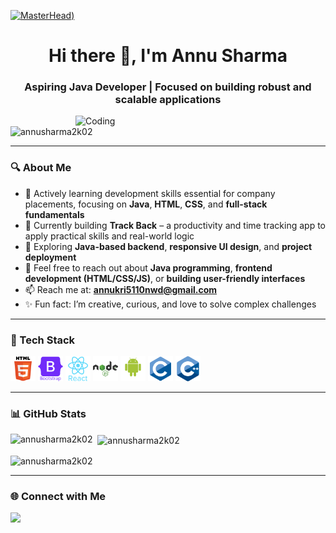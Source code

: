 [![MasterHead]([[(https://user-images.githubusercontent.com/74038190/225813708-98b745f2-7d22-48cf-9150-083f1b00d6c9.gif)))](https://github.com/annusharma2k02)

<h1 align="center">Hi there 👋, I'm Annu Sharma</h1>
<h3 align="center">Aspiring Java Developer | Focused on building robust and scalable applications</h3>


<img align="right" alt="Coding" width="400" src="https://cdn.dribbble.com/users/1162077/screenshots/3848914/programmer.gif">

<p align="left">
  <img src="https://komarev.com/ghpvc/?username=annusharma2k02&label=Profile%20views&color=0e75b6&style=flat" alt="annusharma2k02" />
</p>

---

### 🔍 About Me

- 🚀 Actively learning development skills essential for company placements, focusing on **Java**, **HTML**, **CSS**, and **full-stack fundamentals**
- 🔭 Currently building **Track Back** – a productivity and time tracking app to apply practical skills and real-world logic
- 🌱 Exploring **Java-based backend**, **responsive UI design**, and **project deployment**
- 💬 Feel free to reach out about **Java programming**, **frontend development (HTML/CSS/JS)**, or **building user-friendly interfaces**
- 📫 Reach me at: **annukri5110nwd@gmail.com**  
- ✨ Fun fact: I’m creative, curious, and love to solve complex challenges

---

### 🧰 Tech Stack

<p align="left">
  <img src="https://raw.githubusercontent.com/devicons/devicon/master/icons/html5/html5-original-wordmark.svg" alt="html5" width="40" height="40"/>
  <img src="https://raw.githubusercontent.com/devicons/devicon/master/icons/bootstrap/bootstrap-plain-wordmark.svg" alt="bootstrap" width="40" height="40"/>
  <img src="https://raw.githubusercontent.com/devicons/devicon/master/icons/react/react-original-wordmark.svg" alt="react" width="40" height="40"/>
  <img src="https://raw.githubusercontent.com/devicons/devicon/master/icons/nodejs/nodejs-original-wordmark.svg" alt="nodejs" width="40" height="40"/>
  <img src="https://raw.githubusercontent.com/devicons/devicon/master/icons/android/android-original-wordmark.svg" alt="android" width="40" height="40"/>
  <img src="https://raw.githubusercontent.com/devicons/devicon/master/icons/c/c-original.svg" alt="c" width="40" height="40"/>
  <img src="https://raw.githubusercontent.com/devicons/devicon/master/icons/cplusplus/cplusplus-original.svg" alt="cplusplus" width="40" height="40"/>
</p>

---

### 📊 GitHub Stats

<p>
  <img align="left" src="https://github-readme-stats.vercel.app/api/top-langs?username=annusharma2k02&show_icons=true&locale=en&layout=compact" alt="annusharma2k02" />
</p>

<p>&nbsp;
  <img align="center" src="https://github-readme-stats.vercel.app/api?username=annusharma2k02&show_icons=true&locale=en" alt="annusharma2k02" />
</p>

<p>
  <img align="center" src="https://github-readme-streak-stats.herokuapp.com/?user=annusharma2k02&" alt="annusharma2k02" />
</p>

---

### 🌐 Connect with Me

<p>
  <a href="mailto:annukri5110nwd@gmail.com"><img src="https://img.shields.io/badge/Gmail-D14836?style=for-the-badge&logo=gmail&logoColor=white"/></a>
  <!-- Add your LinkedIn or portfolio link here -->
</p>
